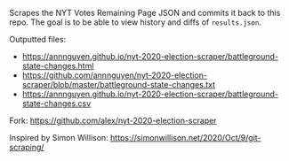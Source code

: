 Scrapes the NYT Votes Remaining Page JSON and commits it back to this repo. The goal is to be able to view history and diffs of `results.json`.

Outputted files:

- <https://annnguyen.github.io/nyt-2020-election-scraper/battleground-state-changes.html>
- <https://github.com/annnguyen/nyt-2020-election-scraper/blob/master/battleground-state-changes.txt>
- <https://annnguyen.github.io/nyt-2020-election-scraper/battleground-state-changes.csv>

Fork: https://github.com/alex/nyt-2020-election-scraper

Inspired by Simon Willison: https://simonwillison.net/2020/Oct/9/git-scraping/
